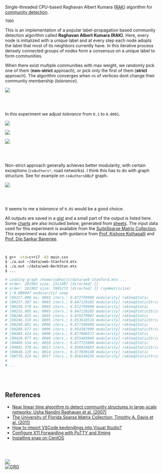 Single-threaded CPU-based Raghavan Albert Kumara ([RAK]) algorithm for
[community detection].

`TODO`

This is an implementation of a popular label-propagation based community
detection algorithm called **Raghavan Albert Kumara (RAK)**. Here, every node is
initialized with a unique label and at every step each node adopts the label
that most of its neighbors currently have. In this iterative process densely
connected groups of nodes form a consensus on a unique label to form
communities.

When there exist multiple communities with max weight, we randomly pick one of
them (**non-strict** approach), or pick only the first of them (**strict** approach).
The algorithm converges when `n%` of vertices dont change their community
membership (*tolerance*).

[![](https://i.imgur.com/g6Zn58k.png)][sheetp]

<br>
<br>

In this experiment we adjust *tolerance* from `0.1` to `0.0001`.

[![](https://i.imgur.com/gv2JJPn.png)][sheetp]

[![](https://i.imgur.com/smaaCf0.png)][sheetp]

[![](https://i.imgur.com/XzQmY14.png)][sheetp]

<br>
<br>

Non-strict approach generally achieves better modularity, with certain
exceptions (`coAuthors*`, road networks). I think this has to do with graph
structure. See for example on `coAuthorsDBLP` graph.

[![](https://i.imgur.com/YrmCLil.png)][sheetp]

<br>
<br>

It seems to me a *tolerance* of `0.05` would be a good choice.

All outputs are saved in a [gist] and a small part of the output is listed here.
Some [charts] are also included below, generated from [sheets]. The input data
used for this experiment is available from the [SuiteSparse Matrix Collection].
This experiment was done with guidance from [Prof. Kishore Kothapalli] and
[Prof. Dip Sankar Banerjee].


[RAK]: https://arxiv.org/abs/0709.2938
[community detection]: https://en.wikipedia.org/wiki/Community_search
[Prof. Dip Sankar Banerjee]: https://sites.google.com/site/dipsankarban/
[Prof. Kishore Kothapalli]: https://faculty.iiit.ac.in/~kkishore/
[SuiteSparse Matrix Collection]: https://sparse.tamu.edu

<br>

```bash
$ g++ -std=c++17 -O3 main.cxx
$ ./a.out ~/data/web-Stanford.mtx
$ ./a.out ~/data/web-BerkStan.mtx
$ ...

# Loading graph /home/subhajit/data/web-Stanford.mtx ...
# order: 281903 size: 2312497 [directed] {}
# order: 281903 size: 3985272 [directed] {} (symmetricize)
# [-0.000497 modularity] noop
# [00157.008 ms; 0003 iters.; 0.872759998 modularity] rakSeqStatic       {tolerance=1e-01}
# [00157.307 ms; 0003 iters.; 0.847129285 modularity] rakSeqStaticStrict {tolerance=1e-01}
# [00156.578 ms; 0003 iters.; 0.872759998 modularity] rakSeqStatic       {tolerance=5e-02}
# [00152.985 ms; 0003 iters.; 0.847129285 modularity] rakSeqStaticStrict {tolerance=5e-02}
# [00246.655 ms; 0005 iters.; 0.876379907 modularity] rakSeqStatic       {tolerance=1e-02}
# [00246.319 ms; 0005 iters.; 0.853610516 modularity] rakSeqStaticStrict {tolerance=1e-02}
# [00290.881 ms; 0006 iters.; 0.877100408 modularity] rakSeqStatic       {tolerance=5e-03}
# [00286.677 ms; 0006 iters.; 0.854387999 modularity] rakSeqStaticStrict {tolerance=5e-03}
# [00384.414 ms; 0008 iters.; 0.877606571 modularity] rakSeqStatic       {tolerance=1e-03}
# [00420.077 ms; 0009 iters.; 0.855403066 modularity] rakSeqStaticStrict {tolerance=1e-03}
# [00469.554 ms; 0010 iters.; 0.877725899 modularity] rakSeqStatic       {tolerance=5e-04}
# [00602.378 ms; 0013 iters.; 0.856024683 modularity] rakSeqStaticStrict {tolerance=5e-04}
# [00648.129 ms; 0014 iters.; 0.877830148 modularity] rakSeqStatic       {tolerance=1e-04}
# [00776.319 ms; 0017 iters.; 0.856140256 modularity] rakSeqStaticStrict {tolerance=1e-04}
#
# ...
```

<br>
<br>


## References

- [Near linear time algorithm to detect community structures in large-scale networks; Usha Nandini Raghavan et al. (2007)](https://arxiv.org/abs/0709.2938)
- [The University of Florida Sparse Matrix Collection; Timothy A. Davis et al. (2011)](https://doi.org/10.1145/2049662.2049663)
- [How to import VSCode keybindings into Visual Studio?](https://stackoverflow.com/a/62417446/1413259)
- [Configure X11 Forwarding with PuTTY and Xming](https://www.centlinux.com/2019/01/configure-x11-forwarding-putty-xming-windows.html)
- [Installing snap on CentOS](https://snapcraft.io/docs/installing-snap-on-centos)

<br>
<br>


[![](https://i.imgur.com/oIHCg7z.jpg)](https://www.youtube.com/watch?v=N68Lha2Wa6U)<br>
[![ORG](https://img.shields.io/badge/org-puzzlef-green?logo=Org)](https://puzzlef.github.io)


[gist]: https://gist.github.com/wolfram77/0ecfd0796a5fc8ee1c42bcb77b696aec
[charts]: https://imgur.com/a/YHySiIn
[sheets]: https://docs.google.com/spreadsheets/d/1UR7ZCDYA6Ed7Yi66IVpAQujChAiKOUbz2YH6urzQWhw/edit?usp=sharing
[sheetp]: https://docs.google.com/spreadsheets/d/e/2PACX-1vS8-QCUgT6zNRygu6hYNt2rPU2cZXvFr3Mr31OPa3bLOEJ2mEzbwSBOrI-DyyOML_Lc6FiPkbneL-yk/pubhtml
